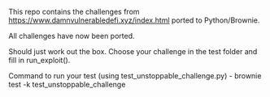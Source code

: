 This repo contains the challenges from https://www.damnvulnerabledefi.xyz/index.html ported to Python/Brownie.

All challenges have now been ported.

Should just work out the box. Choose your challenge in the test folder and fill in run_exploit().

Command to run your test (using test_unstoppable_challenge.py) - brownie test -k test_unstoppable_challenge
